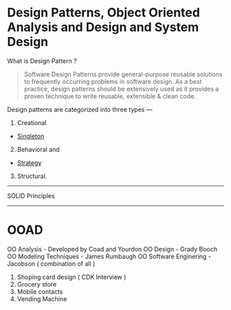 # Design Patterns,  Object Oriented Analysis and Design and  System Design

What is Design Pattern ?

> Software Design Patterns provide general-purpose reusable solutions to frequently occurring problems in software design. As a best practice, design patterns should be extensively used as it provides a proven technique to write reusable, extensible & clean code. 

Design patterns are categorized into three types —

1. Creational
- [Singleton](https://github.com/praveenambati1233/DesignPatern/blob/master/Singleton.md "Singleton")

2. Behavioral and

- [Strategy](https://github.com/praveenambati1233/DesignPattern/blob/master/StrategyDesignPattern.md "Strategy")

3. Structural.


------------

SOLID Principles



------------

# OOAD

OO Analysis - Developed by Coad and Yourdon 
OO Design - Grady Booch
OO Modeling Techniques  - James Rumbaugh
OO Software Enginering - Jacobson ( combination of all )

1. Shoping card design ( CDK Interview )
2.  Grocery store
3.  Mobile contacts
4.  Vending Machine
